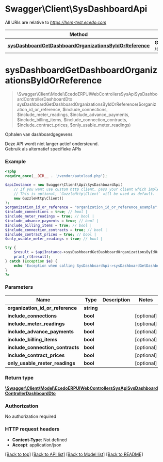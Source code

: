 # Swagger\Client\SysDashboardApi

All URIs are relative to *https://hem-test.ecedo.com*

Method | HTTP request | Description
------------- | ------------- | -------------
[**sysDashboardGetDashboardOrganizationsByIdOrReference**](SysDashboardApi.md#sysDashboardGetDashboardOrganizationsByIdOrReference) | **GET** /sysapi/v1.0/dashboard/organizations/{organizationIdOrReference} | Ophalen van dashboardgegevens


# **sysDashboardGetDashboardOrganizationsByIdOrReference**
> \Swagger\Client\Model\EcedoERPUIWebControllersSysApiSysDashboardControllerDashboardDto sysDashboardGetDashboardOrganizationsByIdOrReference($organization_id_or_reference, $include_connections, $include_meter_readings, $include_advance_payments, $include_billing_items, $include_connection_contracts, $include_contract_prices, $only_usable_meter_readings)

Ophalen van dashboardgegevens

Deze API wordt niet langer actief ondersteund.<br />  Gebruik als alternatief specifieke APIs

### Example
```php
<?php
require_once(__DIR__ . '/vendor/autoload.php');

$apiInstance = new Swagger\Client\Api\SysDashboardApi(
    // If you want use custom http client, pass your client which implements `GuzzleHttp\ClientInterface`.
    // This is optional, `GuzzleHttp\Client` will be used as default.
    new GuzzleHttp\Client()
);
$organization_id_or_reference = "organization_id_or_reference_example"; // string | 
$include_connections = true; // bool | 
$include_meter_readings = true; // bool | 
$include_advance_payments = true; // bool | 
$include_billing_items = true; // bool | 
$include_connection_contracts = true; // bool | 
$include_contract_prices = true; // bool | 
$only_usable_meter_readings = true; // bool | 

try {
    $result = $apiInstance->sysDashboardGetDashboardOrganizationsByIdOrReference($organization_id_or_reference, $include_connections, $include_meter_readings, $include_advance_payments, $include_billing_items, $include_connection_contracts, $include_contract_prices, $only_usable_meter_readings);
    print_r($result);
} catch (Exception $e) {
    echo 'Exception when calling SysDashboardApi->sysDashboardGetDashboardOrganizationsByIdOrReference: ', $e->getMessage(), PHP_EOL;
}
?>
```

### Parameters

Name | Type | Description  | Notes
------------- | ------------- | ------------- | -------------
 **organization_id_or_reference** | **string**|  |
 **include_connections** | **bool**|  | [optional]
 **include_meter_readings** | **bool**|  | [optional]
 **include_advance_payments** | **bool**|  | [optional]
 **include_billing_items** | **bool**|  | [optional]
 **include_connection_contracts** | **bool**|  | [optional]
 **include_contract_prices** | **bool**|  | [optional]
 **only_usable_meter_readings** | **bool**|  | [optional]

### Return type

[**\Swagger\Client\Model\EcedoERPUIWebControllersSysApiSysDashboardControllerDashboardDto**](../Model/EcedoERPUIWebControllersSysApiSysDashboardControllerDashboardDto.md)

### Authorization

No authorization required

### HTTP request headers

 - **Content-Type**: Not defined
 - **Accept**: application/json

[[Back to top]](#) [[Back to API list]](../../README.md#documentation-for-api-endpoints) [[Back to Model list]](../../README.md#documentation-for-models) [[Back to README]](../../README.md)

